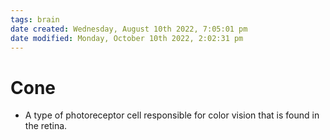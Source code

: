 ```yaml
---
tags: brain
date created: Wednesday, August 10th 2022, 7:05:01 pm
date modified: Monday, October 10th 2022, 2:02:31 pm
---
```


# Cone
- A type of photoreceptor cell responsible for color vision that is found in the retina.



